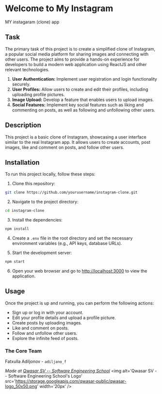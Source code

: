 # Welcome to My Instagram
MY instagaram (clone) app

## Task
The primary task of this project is to create a simplified clone of Instagram, a popular social media platform for sharing images and connecting with other users. The project aims to provide a hands-on experience for developers to build a modern web application using ReactJS and other relevant technologies.
1. **User Authentication:** Implement user registration and login functionality securely.
2. **User Profiles:** Allow users to create and edit their profiles, including uploading profile pictures.
3. **Image Upload:** Develop a feature that enables users to upload images.
4. **Social Features:** Implement key social features such as liking and commenting on posts, as well as following and unfollowing other users.


## Description
This project is a basic clone of Instagram, showcasing a user interface similar to the real Instagram app. 
It allows users to create accounts, post images, like and comment on posts, and follow other users.


## Installation
To run this project locally, follow these steps:
1. Clone this repository:

```bash
git clone https://github.com/yourusername/instagram-clone.git
```

2. Navigate to the project directory:

```bash
cd instagram-clone
```

3. Install the dependencies:

```bash
npm install
```

4. Create a `.env` file in the root directory and set the necessary environment variables (e.g., API keys, database URLs).

5. Start the development server:

```bash
npm start
```

6. Open your web browser and go to [http://localhost:3000](http://localhost:3000) to view the application.

## Usage
Once the project is up and running, you can perform the following actions:

- Sign up or log in with your account.
- Edit your profile details and upload a profile picture.
- Create posts by uploading images.
- Like and comment on posts.
- Follow and unfollow other users.
- Explore the infinite feed of posts.

### The Core Team
Fatxulla Adiljonov - `adiljano_f`

<span><i>Made at <a href='https://qwasar.io'>Qwasar SV -- Software Engineering School</a></i></span>
<span><img alt='Qwasar SV -- Software Engineering School's Logo' src='https://storage.googleapis.com/qwasar-public/qwasar-logo_50x50.png' width='20px' /></span>

